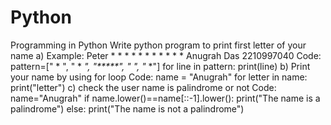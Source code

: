 # Python
Programming in Python
Write python program to print first letter of your name 
a) Example: Peter
               *      *
               *             *
               *              *
               *      *
               *
               *
               *
Anugrah Das 2210997040
Code:
pattern=["  *  ",
         " *  *",
         "*****",
         "*   *",
         "*   *"]
for line in pattern:
    print(line)
b) Print your name by using for loop
Code:
name = "Anugrah"
for letter in name:
    print("letter")
c) check the user name is palindrome or not
Code:
name="Anugrah"
if name.lower()==name[::-1].lower():
    print("The name is a palindrome")
else:
    print("The name is not a palindrome")
